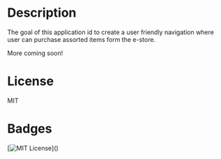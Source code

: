 # Description
The goal of this application id to create a user friendly navigation where user can purchase assorted items form the e-store. 

More coming soon!

# License
MIT

# Badges
[![MIT License](https://img.shields.io/apm/l/atomic-design-ui.svg?)]()

